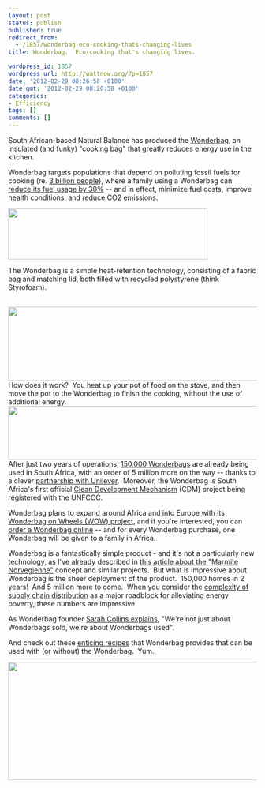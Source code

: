 ```yaml
---
layout: post
status: publish
published: true
redirect_from:
  - /1857/wonderbag-eco-cooking-thats-changing-lives
title: Wonderbag.  Eco-cooking that's changing lives.

wordpress_id: 1857
wordpress_url: http://wattnow.org/?p=1857
date: '2012-02-29 08:26:58 +0100'
date_gmt: '2012-02-29 08:26:58 +0100'
categories:
- Efficiency
tags: []
comments: []
---
```

<p>South African-based Natural Balance has produced the <a href="http://nb-wonderbag.com/">Wonderbag</a>, an insulated (and funky) "cooking bag" that greatly reduces energy use in the kitchen.</p>
<p>Wonderbag targets populations that depend on polluting fossil fuels for cooking (re. <a href="http://nb-wonderbag.com/content/business-case">3 billion people</a>), where a family using a Wonderbag can <a href="http://nb-wonderbag.com/content/changing-peoples-lives">reduce its fuel usage by 30%</a> -- and in effect, minimize fuel costs, improve health conditions, and reduce CO2 emissions.</p>
<p><a href="http://nb-wonderbag.com/"><img class="wp-image-1858 alignnone" title="wonderbag - logo" src="{{ 'assets/from-wordpress/uploads/2012/02/wonderbag-logo.png' | relative_url }}" alt="" width="404" height="103" /></a></p>
<p>The Wonderbag is a simple heat-retention technology, consisting of a fabric bag and matching lid, both filled with recycled polystyrene (think Styrofoam).</p>
<div></div>
<div>&nbsp;<a href="http://nb-wonderbag.com/content/buy-wonderbag-online"><img class="alignnone size-full wp-image-1859" title="wonderbag - bags" src="{{ 'assets/from-wordpress/uploads/2012/02/wonderbag-bags.jpg' | relative_url }}" alt="" width="610" height="150" /></a></div>
<div></div>
<div>How does it work? &nbsp;You heat up your pot of food on the stove, and then move the pot to the Wonderbag to finish the cooking, without the use of additional energy.</div>
<div></div>
<div><a href="http://nb-wonderbag.com/content/what-wonderbag"><img class="alignnone  wp-image-1860" title="wonderbag - how it works" src="{{ 'assets/from-wordpress/uploads/2012/02/wonderbag-how-it-works.jpg' | relative_url }}" alt="" width="733" height="109" /></a></div>
<div></div>
<div>After just two years of operations,&nbsp;<a href="http://nb-wonderbag.com/content/business-case">150,000 Wonderbags</a>&nbsp;are&nbsp;already being used in South Africa, with an order of 5 million more on the way -- thanks to a clever <a href="http://nb-wonderbag.com/content/wonderful-partners">partnership with Unilever</a>. &nbsp;Moreover, the Wonderbag is South Africa's first official <a href="http://unfccc.int/kyoto_protocol/mechanisms/clean_development_mechanism/items/2718.php">Clean Development Mechanism</a> (CDM) project being registered with the UNFCCC.</div>
<p>Wonderbag plans to expand around Africa and into Europe with its <a href="http://nb-wonderbag.com/content/epic-journey-about-begin">Wonderbag on Wheels (WOW) project</a>, and if you're interested, you can <a href="http://nb-wonderbag.com/content/buy-wonderbag-online">order a Wonderbag online</a>&nbsp;-- and for every Wonderbag purchase, one Wonderbag will be given to a family in Africa.</p>
<p>Wonderbag is a fantastically simple product - and it's not a particularly new technology, as I've already described in <a title=""Marmite Norvegienne"" href="http://wattnow.org/20/marmite-norvegienne">this article about the&nbsp;"Marmite Norvegienne"</a>&nbsp;concept and similar projects. &nbsp;But what is impressive about Wonderbag is the sheer deployment of the product. &nbsp;150,000 homes in 2 years! &nbsp;And 5 million more to come. &nbsp;When you consider the <a title="Supply chain distribution: The major "roadblock" to eradicating energy poverty." href="http://wattnow.org/1682/supply-chain-distribution-the-major-roadblock-to-eradicating-energy-poverty">complexity of supply chain distribution</a>&nbsp;as a major roadblock for alleviating energy poverty, these numbers are impressive.</p>
<p>As Wonderbag founder <a href="http://nb-wonderbag.com/content/what-wonderbag">Sarah Collins explains</a>, "We're not just about Wonderbags sold, we're about Wonderbags used".</p>
<p>And check out these&nbsp;<a href="http://nb-wonderbag.com/content/recipes-soup">enticing recipes</a>&nbsp;that Wonderbag provides that can be used with (or without) the Wonderbag. &nbsp;Yum.</p>
<p><a href="http://nb-wonderbag.com/"><img class="alignnone  wp-image-1863" title="wonderbag - feature" src="{{ 'assets/from-wordpress/uploads/2012/02/wonderbag-feature.jpg' | relative_url }}" alt="" width="666" height="239" /></a></p>


